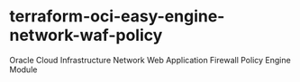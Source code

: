 # terraform-oci-easy-engine-network-waf-policy
Oracle Cloud Infrastructure Network Web Application Firewall Policy Engine Module
